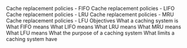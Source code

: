 Cache replacement policies - FIFO
Cache replacement policies - LIFO
Cache replacement policies - LRU
Cache replacement policies - MRU
Cache replacement policies - LFU
Objectives
What a caching system is
What FIFO means
What LIFO means
What LRU means
What MRU means
What LFU means
What the purpose of a caching system
What limits a caching system have
